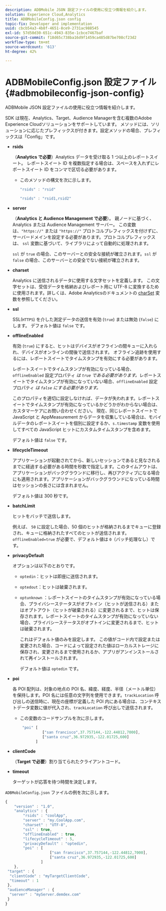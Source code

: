 ```yaml
---
description: ADBMobile JSON 設定ファイルの使用に役立つ情報を紹介します。
solution: Experience Cloud,Analytics
title: ADBMobileConfig.json config
topic-fix: Developer and implementation
uuid: cbcb54a3-4b8f-4651-8ce9-2731ac988545
exl-id: 57d50d30-651c-4943-835e-1cbce7467baf
source-git-commit: f18d65c738ba16d9f1459ca485d87be708cf23d2
workflow-type: tm+mt
source-wordcount: '613'
ht-degree: 42%

---
```


# ADBMobileConfig.json 設定ファイル {#adbmobileconfig-json-config}

ADBMobile JSON 設定ファイルの使用に役立つ情報を紹介します。

SDK は現在、Analytics、Target、Audience Managerを含む複数のAdobe Experience Cloudソリューションをサポートしています。 メソッドには、ソリューションに応じたプレフィックスが付きます。設定メソッドの場合、プレフィックスは「Config」です。

* **rsids**

   （**Analytics で必要**）Analytics データを受け取る 1 つ以上のレポートスイート。 レポートスイート ID を複数指定する場合は、スペースを入れずにレポートスイート ID をコンマで区切る必要があります。

   * このメソッドの構文を次に示します。

      ```js
      "rsids" : "rsid"
      ```

      ```js
      "rsids" : "rsid1,rsid2"
      ```

* **server**

   （**Analytics と Audience Management で必要**）。 親ノードに基づく、Analytics または Audience Management サーバー。 この変数は、`"https://"` または `"https://"` プロトコルプレフィックスを付けずに、サーバードメインを設定する必要があります。プロトコルプレフィックスは、 `ssl` 変数に基づいて、ライブラリによって自動的に処理されます。

   `ssl` が `true` の場合、このサーバーとの安全な接続が確立されます。`ssl` が `false` の場合、このサーバーとの安全でない接続が確立されます。

* **charset**

   Analytics に送信されるデータに使用する文字セットを定義します。 この文字セットは、受信データを格納およびレポート用に UTF-8 に変換するために使用されます。詳しくは、Adobe Analyticsのドキュメントの [charSet](https://experienceleague.adobe.com/docs/analytics/implementation/vars/config-vars/charset.html?lang=ja) 変数を参照してください。

* **ssl**

   SSL(`HTTPS`) を介した測定データの送信を有効 (`true`) または無効 (`false`) にします。 デフォルト値は `false` です。

* **offlineEnabled**

   有効 (`true`) にすると、ヒットはデバイスがオフラインの間キューに入れられ、デバイスがオンラインの間後で送信されます。 オフライン追跡を使用するには、レポートスイートでタイムスタンプを有効にする必要があります。

   レポートスイートでタイムスタンプが有効になっている場合、`offlineEnabled` 設定プロパティ *は `true` である必要があります。*&#x200B;レポートスイートでタイムスタンプが有効になっていない場合、`offlineEnabled` 設定プロパティ *は `false` にする必要があります。*

   このプロパティを適切に設定しなければ、データが失われます。レポートスイートでタイムスタンプが有効になっているかどうかがわからない場合は、カスタマーケアにお問い合わせください。 現在、同じレポートスイートで JavaScript と AppMeasurement からデータを収集している場合は、モバイルデータのレポートスイートを個別に設定するか、`s.timestamp` 変数を使用してすべての JavaScript ヒットにカスタムタイムスタンプを含めます。

   デフォルト値は `false` です。

* **lifecycleTimeout**

   アプリケーションが起動されてから、新しいセッションであると見なされるまでに経過する必要がある時間を秒数で指定します。このタイムアウトは、アプリケーションがバックグラウンドに移行し、再びアクティブになる場合にも適用されます。アプリケーションがバックグラウンドになっている時間はセッションの長さには含まれません。

   デフォルト値は 300 秒です。

* **batchLimit**

   ヒットをバッチで送信します。

   例えば、 `50` に設定した場合、50 個のヒットが格納されるまでキューに登録され、キューに格納されたすべてのヒットが送信されます。 `offlineEnabled=true` が必要で、デフォルト値は `0`（バッチ処理なし）です。

* **privacyDefault**

   オプションは以下のとおりです。

   * `optedin`：ヒットは即座に送信されます。
   * `optedout`：ヒットは破棄されます。
   * `optunknown` ：レポートスイートのタイムスタンプが有効になっている場合、プライバシーステータスがオプトイン（ヒットが送信される）またはオプトアウト（ヒットが破棄される）に変更されるまで、ヒットは保存されます。レポートスイートのタイムスタンプが有効になっていない場合、プライバシーステータスがオプトインに変更されるまで、ヒットは破棄されます。

      これはデフォルト値のみを設定します。 この値がコード内で設定または変更された場合、コードによって設定された値はローカルストレージに保存され、変更されるまで使用されるか、アプリがアンインストールされて再インストールされます。

      デフォルト値は `optedin` です。

* **poi**

   各 POI 配列は、対象の地点の POI 名、緯度、経度、半径（メートル単位）を保持します。POI 名には任意の文字列を使用できます。`trackLocation` 呼び出しの送信時に、現在の座標が定義した POI 内にある場合は、コンテキストデータ変数に値が代入され、`trackLocation` 呼び出しで送信されます。

   * この変数のコードサンプルを次に示します。

      ```js
       "poi" [ 
                ["san francisco",37.757144,-122.44812,7000], 
                ["santa cruz",36.972935,-122.01725,600] 
             ]
      ```

* **clientCode**

   （**Target で必要**）割り当てられたクライアントコード。

* **timeout**

   ターゲットが応答を待つ時間を決定します。

`ADBMobileConfig.json` ファイルの例を次に示します。

```js
{ 
    "version" : "1.0",
    "analytics" : {
        "rsids" : "coolApp",
        "server" : "my.CoolApp.com",
        "charset" : "UTF-8",
        "ssl" : true,
        "offlineEnabled" : true,
        "lifecycleTimeout" : 5,
        "privacyDefault" : "optedin",
        "poi" : [ 
                    ["san francisco",37.757144,-122.44812,7000],
                    ["santa cruz",36.972935,-122.01725,600]
                ]
    },
 "target" : {
  "clientCode" : "myTargetClientCode",
  "timeout" : 1
 },
 "audienceManager" : {
  "server" : "myServer.demdex.com"
 }
}
```
